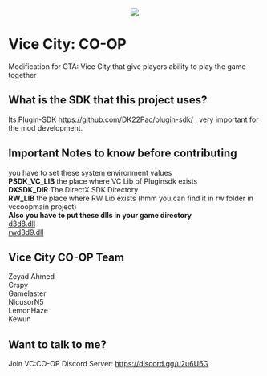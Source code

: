 <p align="center"><img src="https://media.discordapp.net/attachments/344984442936492034/404772881134911489/vcclogo2_copy.png"></p>

# Vice City: CO-OP
Modification for GTA: Vice City that give players ability to play the game together
## What is the SDK that this project uses?
Its Plugin-SDK https://github.com/DK22Pac/plugin-sdk/ , very important for the mod development.
## Important Notes to know before contributing
you have to set these system environment values</br>
**PSDK_VC_LIB** the place where VC Lib of Pluginsdk exists</br>
**DXSDK_DIR** The DirectX SDK Directory</br>
**RW_LIB** the place where RW Lib exists (hmm you can find it in rw folder in vccoopmain project)</br>
**Also you have to put these dlls in your game directory** </br>
[d3d8.dll](https://cdn.discordapp.com/attachments/368152497300307969/405034698629447681/d3d8.dll) </br>
[rwd3d9.dll](https://cdn.discordapp.com/attachments/368152497300307969/405034659991519232/rwd3d9.dll)
## Vice City CO-OP Team
Zeyad Ahmed </br>
Crspy </br>
Gamelaster</br>
NicusorN5</br>
LemonHaze</br>
Kewun</br>
## Want to talk to me?
Join VC:CO-OP Discord Server: https://discord.gg/u2u6U6G
